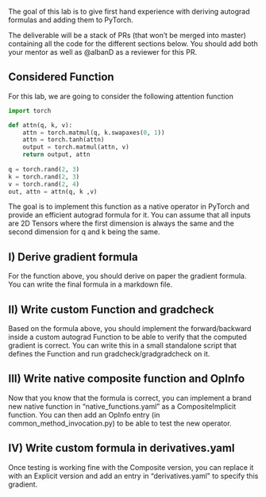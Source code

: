 The goal of this lab is to give first hand experience with deriving autograd formulas and adding them to PyTorch.

The deliverable will be a stack of PRs (that won’t be merged into master) containing all the code for the different sections below.
You should add both your mentor as well as @albanD as a reviewer for this PR.


## Considered Function

For this lab, we are going to consider the following attention function

```py
import torch

def attn(q, k, v):
    attn = torch.matmul(q, k.swapaxes(0, 1))
    attn = torch.tanh(attn)
    output = torch.matmul(attn, v)
    return output, attn
    
q = torch.rand(2, 3)
k = torch.rand(2, 3)
v = torch.rand(2, 4)
out, attn = attn(q, k ,v)
```

The goal is to implement this function as a native operator in PyTorch and provide an efficient autograd formula for it.
You can assume that all inputs are 2D Tensors where the first dimension is always the same and the second dimension for q and k being the same.

## I) Derive gradient formula

For the function above, you should derive on paper the gradient formula.
You can write the final formula in a markdown file.

## II) Write custom Function and gradcheck

Based on the formula above, you should implement the forward/backward inside a custom autograd Function to be able to verify that the computed gradient is correct.
You can write this in a small standalone script that defines the Function and run gradcheck/gradgradcheck on it.

## III) Write native composite function and OpInfo

Now that you know that the formula is correct, you can implement a brand new native function in “native_functions.yaml” as a CompositeImplicit function.
You can then add an OpInfo entry (in common_method_invocation.py) to be able to test the new operator.

## IV) Write custom formula in derivatives.yaml

Once testing is working fine with the Composite version, you can replace it with an Explicit version and add an entry in “derivatives.yaml" to specify this gradient.




